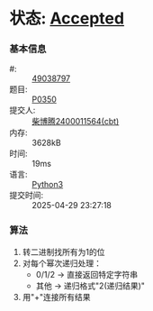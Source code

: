 # 状态: <a href="http://dsbpython.openjudge.cn/dspythonbook/solution/49038797/" class="result-right">Accepted</a>

<div class="compile-info">
<h3>基本信息</h3>
<dl>
	<dt>#:</dt>
	<dd><a href="/dspythonbook/solution/49038797/">49038797</a></dd>
	<dt>题目:</dt>
	<dd><a href="/dspythonbook/P0350/">P0350</a></dd>
	<dt>提交人:</dt>
	<dd><a class="user-anchor" href="http://openjudge.cn/user/1458599/in/group-491/">柴博腾2400011564(cbt)</a></dd>
		<dt>内存:</dt>
	<dd>3628kB</dd>
			<dt>时间:</dt>
	<dd>19ms</dd>
		<dt>语言:</dt>
	<dd><a href="/dspythonbook/solution/49038797/">Python3</a></dd>
	<dt>提交时间:</dt>
	<dd>2025-04-29 23:27:18</dd>
</dl>
</div>

### 算法
1. 转二进制找所有为1的位
2. 对每个幂次递归处理：
    * 0/1/2 → 直接返回特定字符串
    * 其他 → 递归格式"2(递归结果)"
3. 用"+"连接所有结果
